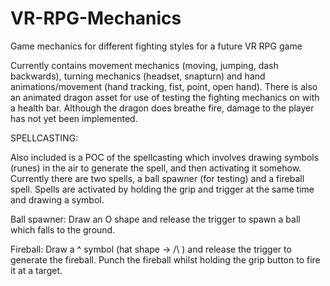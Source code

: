 # VR-RPG-Mechanics
Game mechanics for different fighting styles for a future VR RPG game

Currently contains movement mechanics (moving, jumping, dash backwards), turning mechanics (headset, snapturn) and hand animations/movement (hand tracking, fist, point, open hand). There is also an animated dragon asset for use of testing the fighting mechanics on with a health bar. Although the dragon does breathe fire, damage to the player has not yet been implemented.

SPELLCASTING:

Also included is a POC of the spellcasting which involves drawing symbols (runes) in the air to generate the spell, and then activating it somehow. Currently there are two spells, a ball spawner (for testing) and a fireball spell. Spells are activated by holding the grip and trigger at the same time and drawing a symbol.

Ball spawner: Draw an O shape and release the trigger to spawn a ball which falls to the ground.

Fireball: Draw a ^ symbol (hat shape -> /\ ) and release the trigger to generate the fireball. Punch the fireball whilst holding the grip button to fire it at a target.


